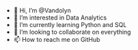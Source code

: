 - 👋 Hi, I’m @Vandolyn
- 👀 I’m interested in Data Analytics
- 🌱 I’m currently learning Python and SQL
- 💞️ I’m looking to collaborate on everything
- 📫 How to reach me on GitHub

<!---
Vandolyn/Vandolyn is a ✨ special ✨ repository because its `README.md` (this file) appears on your GitHub profile.
You can click the Preview link to take a look at your changes.
--->
